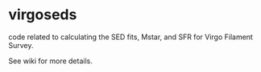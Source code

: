 # virgoseds
code related to calculating the SED fits, Mstar, and SFR for Virgo Filament Survey.

See wiki for more details.
